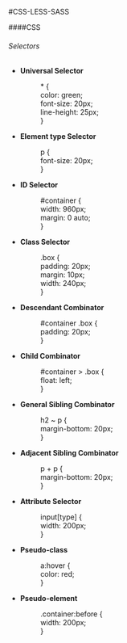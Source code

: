#CSS-LESS-SASS

####CSS

###### Selectors

* **Universal Selector**

  <dl>
      <dd>* {</dd>
      <dd> color: green;</dd>
      <dd> font-size: 20px;</dd>
      <dd> line-height: 25px;</dd>
      <dd>}</dd>
  </dl>


* **Element type Selector**

  <dl>
      <dd>p {</dd>
      <dd> font-size: 20px;</dd>
      <dd>}</dd>
  </dl>

* **ID Selector**

  <dl>
      <dd>#container {</dd>
      <dd> width: 960px;</dd>
      <dd>  margin: 0 auto;</dd>
      <dd>}</dd>
  </dl>

* **Class Selector**

  <dl>
      <dd>.box {</dd>
      <dd> padding: 20px;</dd>
      <dd> margin: 10px;</dd>
      <dd> width: 240px;</dd>
      <dd>}</dd>
  </dl>

* **Descendant Combinator**

  <dl>
      <dd>#container .box {</dd>
      <dd> padding: 20px;</dd>
      <dd>}</dd>
  </dl>

* **Child Combinator**

  <dl>
      <dd>#container > .box {</dd>
      <dd> float: left;</dd>
      <dd>}</dd>
  </dl>

* **General Sibling Combinator**

  <dl>
      <dd>h2 ~ p {</dd>
      <dd> margin-bottom: 20px;</dd>
      <dd>}</dd>
  </dl>

* **Adjacent Sibling Combinator**

  <dl>
      <dd>p + p {</dd>
      <dd> margin-bottom: 20px;</dd>
      <dd>}</dd>
  </dl>

* **Attribute Selector**

  <dl>
      <dd>input[type] {</dd>
      <dd> width: 200px;</dd>
      <dd>}</dd>
  </dl>

* **Pseudo-class**

  <dl>
      <dd>a:hover {</dd>
      <dd> color: red;</dd>
      <dd>}</dd>
  </dl>

* **Pseudo-element**

  <dl>
      <dd>.container:before {</dd>
      <dd> width: 200px;</dd>
      <dd>}</dd>
  </dl>

